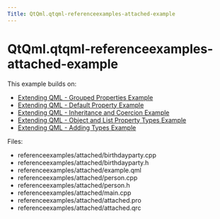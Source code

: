 ```yaml
---
Title: QtQml.qtqml-referenceexamples-attached-example
---
```


# QtQml.qtqml-referenceexamples-attached-example

<span class="subtitle"></span>
<!-- $$$referenceexamples/attached-description -->
<p>This example builds on:</p>
<ul>
<li><a href="https://developer.ubuntu.comapps/qml/sdk-15.04.1/QtQml.referenceexamples-grouped/">Extending QML - Grouped Properties Example</a></li>
<li><a href="https://developer.ubuntu.comapps/qml/sdk-15.04.1/QtQml.referenceexamples-default/">Extending QML - Default Property Example</a></li>
<li><a href="https://developer.ubuntu.comapps/qml/sdk-15.04.1/QtQml.referenceexamples-coercion/">Extending QML - Inheritance and Coercion Example</a></li>
<li><a href="https://developer.ubuntu.comapps/qml/sdk-15.04.1/QtQml.referenceexamples-properties/">Extending QML - Object and List Property Types Example</a></li>
<li><a href="https://developer.ubuntu.comapps/qml/sdk-15.04.1/QtQml.referenceexamples-adding/">Extending QML - Adding Types Example</a></li>
</ul>
<p>Files:</p>
<ul>
<li>referenceexamples/attached/birthdayparty.cpp</li>
<li>referenceexamples/attached/birthdayparty.h</li>
<li>referenceexamples/attached/example.qml</li>
<li>referenceexamples/attached/person.cpp</li>
<li>referenceexamples/attached/person.h</li>
<li>referenceexamples/attached/main.cpp</li>
<li>referenceexamples/attached/attached.pro</li>
<li>referenceexamples/attached/attached.qrc</li>
</ul>
<!-- @@@referenceexamples/attached -->
